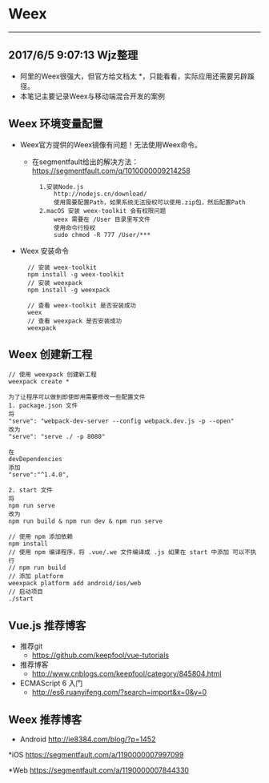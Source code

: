 # Weex
----------
2017/6/5 9:07:13 Wjz整理 
----------

* 阿里的Weex很强大，但官方给文档太 *，只能看看，实际应用还需要另辟蹊径。
* 本笔记主要记录Weex与移动端混合开发的案例
## Weex 环境变量配置

* Weex官方提供的Weex镜像有问题！无法使用Weex命令。
	* 在segmentfault给出的解决方法：https://segmentfault.com/q/1010000009214258
		
			1.安装Node.js
				http://nodejs.cn/download/
				使用需要配置Path，如果系统无法授权可以使用.zip包，然后配置Path
			2.macOS 安装 weex-toolkit 会有权限问题
				weex 需要在 /User 目录里写文件
				使用命令行授权
				sudo chmod -R 777 /User/***			

* Weex 安装命令

		// 安装 weex-toolkit
		npm install -g weex-toolkit
		// 安装 weexpack
		npm install -g weexpack

		// 查看 weex-toolkit 是否安装成功
		weex
		// 查看 weexpack 是否安装成功
		weexpack

## Weex 创建新工程

	// 使用 weexpack 创建新工程
	weexpack create *

	为了让程序可以做到即使即用需要修改一些配置文件
	1. package.json 文件
	将
	"serve": "webpack-dev-server --config webpack.dev.js -p --open"
	改为
	"serve": "serve ./ -p 8080"

	在
	devDependencies
	添加
	"serve":"^1.4.0",

	2. start 文件
	将 
	npm run serve
	改为
	npm run build & npm run dev & npm run serve
	
	// 使用 npm 添加依赖
	npm install
	// 使用 npm 编译程序，将 .vue/.we 文件编译成 .js 如果在 start 中添加 可以不执行
	// npm run build
	// 添加 platform
	weexpack platform add android/ios/web
	// 启动项目
	./start

## Vue.js 推荐博客
* 推荐git
	* https://github.com/keepfool/vue-tutorials
* 推荐博客 
	* http://www.cnblogs.com/keepfool/category/845804.html
* ECMAScript 6 入门
	* http://es6.ruanyifeng.com/?search=import&x=0&y=0

## Weex 推荐博客
* Android
	http://ie8384.com/blog/?p=1452
	
*iOS
	https://segmentfault.com/a/1190000007997099
	
*Web
	https://segmentfault.com/a/1190000007844330
